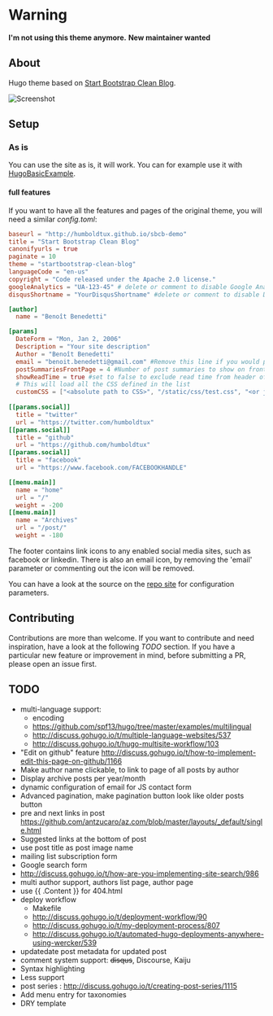 # Warning

**I'm not using this theme anymore.**
**New maintainer wanted**

## About

Hugo theme based on [Start Bootstrap Clean Blog](http://startbootstrap.com/template-overviews/clean-blog/).

![Screenshot](https://raw.githubusercontent.com/humboldtux/startbootstrap-clean-blog/master/images/tn.png)

## Setup

### As is

You can use the site as is, it will work. You can for example use it with [HugoBasicExample](https://github.com/spf13/HugoBasicExample).

#### full features

If you want to have all the features and pages of the original theme, you will need a similar *config.toml*:

``` toml
baseurl = "http://humboldtux.github.io/sbcb-demo"
title = "Start Bootstrap Clean Blog"
canonifyurls = true
paginate = 10
theme = "startbootstrap-clean-blog"
languageCode = "en-us"
copyright = "Code released under the Apache 2.0 license."
googleAnalytics = "UA-123-45" # delete or comment to disable Google Analytics JS generation
disqusShortname = "YourDisqusShortname" #delete or comment to disable Disqus comments

[author]
  name = "Benoît Benedetti"

[params]
  DateForm = "Mon, Jan 2, 2006"
  Description = "Your site description"
  Author = "Benoît Benedetti"
  email = "benoit.benedetti@gmail.com" #Remove this line if you would prefer not to use an email button in the footer.
  postSummariesFrontPage = 4 #Number of post summaries to show on front page, comment out to allow default(4)
  showReadTime = true #set to false to exclude read time from header of post
  # This will load all the CSS defined in the list
  customCSS = ["<absolute path to CSS>", "/static/css/test.css", "<or just load it off the internet>"]
  
[[params.social]]
  title = "twitter"
  url = "https://twitter.com/humboldtux"
[[params.social]]
  title = "github"
  url = "https://github.com/humboldtux"
[[params.social]]
  title = "facebook"
  url = "https://www.facebook.com/FACEBOOKHANDLE"

[[menu.main]]
  name = "home"
  url = "/"
  weight = -200
[[menu.main]]
  name = "Archives"
  url = "/post/"
  weight = -180
```

The footer contains link icons to any enabled social media sites, such as facebook or linkedin. There is also an email icon, by removing the 'email' parameter or commenting out the icon will be removed.

You can have a look at the source on the [repo site](https://github.com/humboldtux/sbcb-demo) for configuration parameters.

## Contributing

Contributions are more than welcome. If you want to contribute and need inspiration, have a look at the following *TODO* section.
If you have a particular new feature or improvement in mind, before submitting a PR, please open an issue first.

## TODO

* multi-language support:
  * encoding
  * https://github.com/spf13/hugo/tree/master/examples/multilingual
  * http://discuss.gohugo.io/t/multiple-language-websites/537
  * http://discuss.gohugo.io/t/hugo-multisite-workflow/103
* "Edit on github" feature http://discuss.gohugo.io/t/how-to-implement-edit-this-page-on-github/1166
* Make author name clickable, to link to page of all posts by author
* Display archive posts per year/month
* dynamic configuration of email for JS contact form
* Advanced pagination, make pagination button look like older posts button
* pre and next links in post https://github.com/antzucaro/az.com/blob/master/layouts/_default/single.html
* Suggested links at the bottom of post
* use post title as post image name
* mailing list subscription form
* Google search form
 * http://discuss.gohugo.io/t/how-are-you-implementing-site-search/986
* multi author support, authors list page, author page
* use {{ .Content }} for 404.html
* deploy workflow
  * Makefile
  * http://discuss.gohugo.io/t/deployment-workflow/90
  * http://discuss.gohugo.io/t/my-deployment-process/807
  * http://discuss.gohugo.io/t/automated-hugo-deployments-anywhere-using-wercker/539
* updatedate post metadata for updated post
* comment system support: ~~disqus~~, Discourse, Kaiju
* Syntax highlighting
* Less support
* post series : http://discuss.gohugo.io/t/creating-post-series/1115
* Add menu entry for taxonomies
* DRY template
